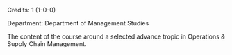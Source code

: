 Credits: 1 (1-0-0)

Department: Department of Management Studies

The content of the course around a selected advance tropic in Operations & Supply Chain Management.